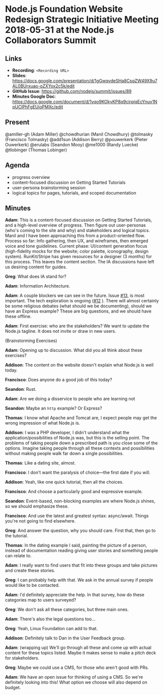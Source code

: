 # Node.js Foundation Website Redesign Strategic Initiative Meeting 2018-05-31 at the Node.js Collaborators Summit

## Links

* **Recording**: `<Recording URL>`
* **Slides**: <https://docs.google.com/presentation/d/1gGwqydeSHa8CsqZW49X9u7AL0BUrxuao-oZXYox2c5k/edit>
* **GitHub Issue**: <https://github.com/nodejs/summit/issues/89>
* **Minutes Google Doc**: <https://docs.google.com/document/d/1vqo9KOkyKP8q9cirpjqEcYnuv1NpUClPhFgEUioPMXc/edit>

## Present
@amiller-gh (Adam Miller)
@chowdhurian (Manil Chowdhury)
@tolmasky (Francisco Tolmasky)
@add1sun (Addison Berry)
@pouwerkerk (Pieter Ouwerkerk)
@erulabs (Seandon Mooy)
@me1000 (Randy Luecke)
@tlobinger (Thomas Lobinger)

## Agenda

* progress overview
* content-focused discussion on Getting Started Tutorials
* user-persona brainstorming session
* logical topics for pages, tutorials, and scoped documentation

## Minutes

**Adam**: This is a content-focused discussion on Getting Started Tutorials, and a
high-level overview of progress. Then figure out user-personas (who's coming to
the site and why) and stakeholders and logical topics. Manil and I have been
approaching this from a product-oriented flow. Process so far: Info gathering,
then UX, and wireframes, then emerged voice and tone guidelines. Current phase:
UI/content generation focus (high-fidelity mocks for the website; color palette,
iconography, design system). RunKit/Stripe has given resources for a designer (3
months) for this process. This leaves the content section. The IA discussions
have left us desiring content for guides.

**Greg**: What does IA stand for?

**Adam**: Information Architecture.

**Adam**: A couple blockers we can see in the future. Issue
[#13](https://github.com/nodejs/website-redesign/issues/13), is most important.
The tech exploration is ongoing ([#12](https://github.com/nodejs/website-redesign/issues/12)
). There will almost certainly be some religious debates
(what should we be documenting), should we have an Express example? These are
big questions, and we should have these offline.

**Adam**: First exercise: who are the stakeholders? We want to update the Node.js
tagline. It does not invite or draw in new users.

(Brainstorming Exercises)

**Adam**: Opening up to discussion. What did you all think about these exercises?

**Addison**: The content on the website doesn't explain what Node.js is well today.

**Francisco**: Does anyone do a good job of this today?

**Seandon**: Rust.

**Adam**: Are we doing a disservice to people who are learning not

**Seandon**: Maybe an `http` example? Or Express?

**Thomas**: I know what Apache and Tomcat are, I expect people may get the wrong
impression of what Node.js is.

**Addison**: I was a PHP developer, I didn't understand what the
application/possibilities of Node.js was, but this is the selling point. The
problems of taking people down a prescribed path is you close some of the
options. Imagine taking people through all these contexts and possibilities
without making people walk far down a single possibilities.

**Thomas**: Like a dating site, almost.

**Francisco**: I don't want the paralysis of choice—the first date if you will.

**Addison**: Yeah, like one quick tutorial, then all the choices.

**Francisco**: And choose a particularly good and expressive example.

**Seandon**: Event-based, non-blocking examples are where Node.js shines, so we
should emphasize these.

**Francisco**: And use the latest and greatest syntax: async/await. Things you're
not going to find elsewhere.

**Greg**: And answer the question, why you should care. First that, then go to the
tutorial.

**Thomas**: In the dating example I said, painting the picture of a person,
instead of documentation reading giving user stories and something people can
relate to.

**Adam**: I really want to find users that fit into these groups and take pictures
and create these stories.

**Greg**: I can probably help with that. We ask in the annual survey if people
would like to be contacted.

**Adam**: I'd definitely appreciate the help. In that survey, how do these
categories map to users surveyed?

**Greg**: We don't ask all these categories, but three main ones.

**Adam**: There's also the legal questions too…

**Greg**: Yeah, Linux Foundation can add to that.

**Addison**: Definitely talk to Dan in the User Feedback group.

**Adam**: (wrapping up) We'll go through all these and come up with actual content
for these topics listed. Maybe it makes sense to make a pitch deck for
stakeholders.

**Greg**: Maybe we could use a CMS, for those who aren't good with PRs.

**Adam**: We have an open issue for thinking of using a CMS. So we're definitely
looking into this! What option we choose will also depend on budget.
